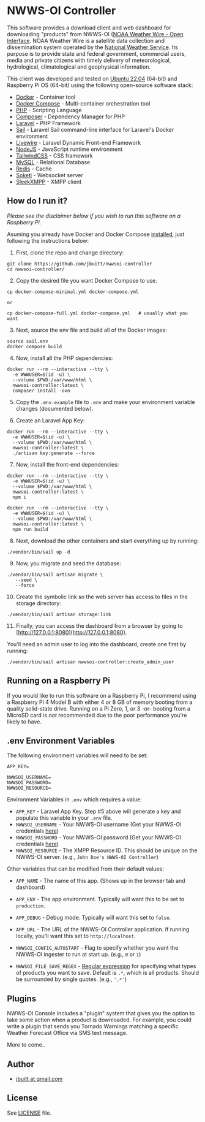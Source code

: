 
# NWWS-OI Controller

This software provides a download client and web dashboard for downloading "products" from NWWS-OI ([NOAA Weather Wire - Open Interface](https://www.nws.noaa.gov/nwws/). NOAA Weather Wire is a satellite data collection and dissemination system operated by the [National Weather Service](http://weather.gov). Its purpose is to provide state and federal government, commercial users, media and private citizens with timely delivery of meteorological, hydrological, climatological and geophysical information.

This client was developed and tested on [Ubuntu 22.04](http://ubuntu.com) (64-bit) and Raspberry Pi OS (64-bit) using the following open-source software stack:

* [Docker](https://www.docker.com/) - Container tool
* [Docker Compose](https://docs.docker.com/compose/) - Multi-container orchestration tool
* [PHP](https://www.php.net/) - Scripting Language
* [Composer](http://getcomposer.org/) - Dependency Manager for PHP
* [Laravel](https://laravel.com/) - PHP Framework
* [Sail](https://laravel.com/docs/10.x/sail) - Laravel Sail command-line interface for Laravel's Docker environment 
* [Livewire](https://laravel-livewire.com/) - Laravel Dynamic Front-end Framework
* [NodeJS](https://nodejs.org/en) - JavaScript runtime environment
* [TailwindCSS](https://tailwindcss.com/) - CSS framework
* [MySQL](https://www.mysql.com/) - Relational Database
* [Redis](https://redis.io/) - Cache
* [Soketi](https://docs.soketi.app/) - Websocket server
* [SleekXMPP](https://github.com/fritzy/SleekXMPP) - XMPP client 

## How do I run it?

*Please see the disclaimer below if you wish to run this software on a Raspberry Pi.*

Asuming you already have Docker and Docker Compose [installed](https://github.com/jbuitt/nwwsoi-controller/blob/main/scripts/install_docker.sh), just following the instructions below:

1. First, clone the repo and change directory:

```
git clone https://github.com/jbuitt/nwwsoi-controller
cd nwwsoi-controller/
```

2. Copy the desired file you want Docker Compose to use.

```
cp docker-compose-minimal.yml docker-compose.yml

or

cp docker-compose-full.yml docker-compose.yml   # usually what you want
```

3. Next, source the env file and build all of the Docker images:

```
source sail.env
docker compose build
```

4. Now, install all the PHP dependencies:

```
docker run --rm --interactive --tty \
  -e WWWUSER=$(id -u) \
  --volume $PWD:/var/www/html \
  nwwsoi-controller:latest \
  composer install -ovn 
```

5. Copy the `.env.example` file to `.env` and make your environment variable changes (documented below).
   
6. Create an Laravel App Key:

```
docker run --rm --interactive --tty \
  -e WWWUSER=$(id -u) \
  --volume $PWD:/var/www/html \
  nwwsoi-controller:latest \
  ./artisan key:generate --force
```

7. Now, install the front-end dependencies:

```
docker run --rm --interactive --tty \
  -e WWWUSER=$(id -u) \
  --volume $PWD:/var/www/html \
  nwwsoi-controller:latest \
  npm i 

docker run --rm --interactive --tty \
  -e WWWUSER=$(id -u) \
  --volume $PWD:/var/www/html \
  nwwsoi-controller:latest \
  npm run build 
```

8. Next, download the other containers and start everything up by running:

```
./vendor/bin/sail up -d
```

9. Now, you migrate and seed the database:

```
./vendor/bin/sail artisan migrate \
   --seed \
   --force
```

10. Create the symbolic link so the web server has access to files in the storage directory:

```
./vendor/bin/sail artisan storage:link
```

11. Finally, you can access the dashboard from a browser by going to [http://127.0.0.1:8080](http://127.0.0.1:8080).

You'll need an admin user to log into the dashboard, create one first by running:

```
./vendor/bin/sail artisan nwwsoi-controller:create_admin_user
```

## Running on a Raspberry Pi

If you would like to run this software on a Raspberry Pi, I recommend using a Raspberry Pi 4 Model B with either 4 or 8 GB of
memory booting from a quality solid-state drive. Running on a Pi Zero, 1, or 3 -or- booting from a MicroSD card is *not*
recommended due to the poor performance you're likely to have.

## .env Environment Variables

The following environment variables will need to be set:

```
APP_KEY=

NWWSOI_USERNAME=
NWWSOI_PASSWORD=
NWWSOI_RESOURCE=
```

Environment Variables in `.env` which requires a value:

* `APP_KEY` - Laravel App Key. Step #5 above will generate a key and populate this variable in your `.env` file.
* `NWWSOI_USERNAME` - Your NWWS-OI username (Get your NWWS-OI credentials [here](https://www.weather.gov/nwws/nwws_oi_request))
* `NWWSOI_PASSWORD` - Your NWWS-OI password (Get your NWWS-OI credentials [here](https://www.weather.gov/nwws/nwws_oi_request))
* `NWWSOI_RESOURCE` - The XMPP Resource ID. This should be unique on the NWWS-OI server. (e.g., `John Doe's NWWS-OI Controller`)

Other variables that can be modified from their default values:

* `APP_NAME` - The name of this app. (Shows up in the browser tab and dashboard)
* `APP_ENV` - The app environment. Typically will want this to be set to `production`.
* `APP_DEBUG` - Debug mode. Typically will want this set to `false`.
* `APP_URL` - The URL of the NWWS-OI Controller application. If running locally, you'll want this set to `http://localhost`.

* `NWWSOI_CONFIG_AUTOSTART` - Flag to specify whether you want the NWWS-OI ingester to run at start up. (e.g., `0` or `1`)
* `NWWSOI_FILE_SAVE_REGEX` - [Regular expression](https://en.wikipedia.org/wiki/Regular_expression) for specifying what types of products you want to save. Default is `.*`, which is all products. Should be surrounded by single quotes. (e.g., `'.*'`)

## Plugins

NWWS-OI Console includes a "plugin" system that gives you the option to take some action when a product is downloaded. For example, you could write a plugin that sends you Tornado Warnings matching a specific Weather Forecast Office via SMS text message.

More to come..

## Author

+	[jbuitt at gmail.com](mailto:jbuitt@gmail.com)

## License

See [LICENSE](https://github.com/jbuitt/emwin-console/blob/main/LICENSE) file.
